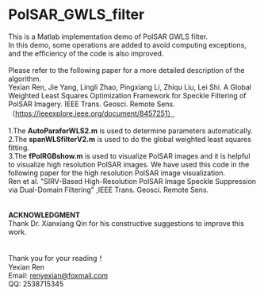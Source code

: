 # PolSAR_GWLS_filter
This is a Matlab implementation demo of PolSAR GWLS filter.  
In this demo, some operations are added to avoid computing exceptions, and the efficiency of the code is also improved.  
<br/>
Please refer to the following paper for a more detailed description of the algorithm.  
Yexian Ren, Jie Yang, Lingli Zhao, Pingxiang Li, Zhiqu Liu, Lei Shi. A Global Weighted Least Squares Optimization Framework for Speckle Filtering of PolSAR Imagery. IEEE Trans. Geosci. Remote Sens. （https://ieeexplore.ieee.org/document/8457251）   
<br/>
1.The **AutoParaforWLS2.m** is used to determine parameters automatically.  
2.The **spanWLSfilterV2.m** is used to do the global weighted least squares fitting.  
3.The **fPolRGBshow.m** is used to visualize PolSAR images and it is helpful to visualize high resolution PolSAR images. We have used this code in the following paper for the high resolution PolSAR image visualization.  
Ren et al. "SIRV-Based High-Resolution PolSAR Image Speckle Suppression via Dual-Domain Filtering" ,IEEE Trans. Geosci. Remote Sens.     
<br/>  
**ACKNOWLEDGMENT**  
Thank Dr. Xianxiang Qin for his constructive suggestions to improve this work.        
<br/>  
Thank you for your reading！  
Yexian Ren  
Email: renyexian@foxmail.com  
QQ: 2538715345  
